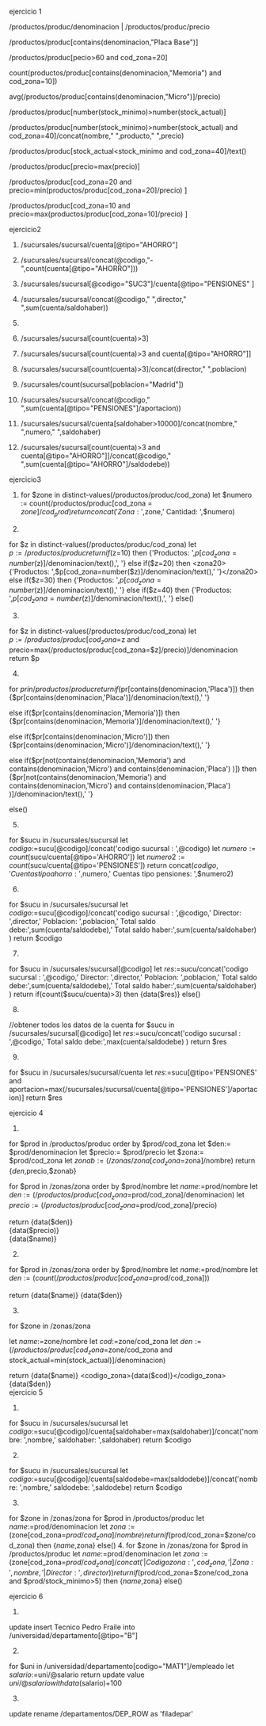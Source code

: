 ejercicio 1

/productos/produc/denominacion | /productos/produc/precio

/productos/produc[contains(denominacion,"Placa Base")]

/productos/produc[pecio>60 and cod_zona=20]

count(productos/produc[contains(denominacion,"Memoria") and cod_zona=10])

avg(/productos/produc[contains(denominacion,"Micro")]/precio)

/productos/produc[number(stock_minimo)>number(stock_actual)]

/productos/produc[number(stock_minimo)>number(stock_actual) and cod_zona=40]/concat(nombre," ",producto," ",precio)

/productos/produc[stock_actual<stock_minimo and cod_zona=40]/text()

/productos/produc[precio=max(precio)]

/productos/produc[cod_zona=20 and precio=min(productos/produc[cod_zona=20]/precio) ]

/productos/produc[cod_zona=10 and precio=max(productos/produc[cod_zona=10]/precio) ]


ejercicio2

1. /sucursales/sucursal/cuenta[@tipo="AHORRO"]

2. /sucursales/sucursal/concat(@codigo,"-",count(cuenta[@tipo="AHORRO"]))

3. /sucursales/sucursal[@codigo="SUC3"]/cuenta[@tipo="PENSIONES" ]

4. /sucursales/sucursal/concat(@codigo," ",director," ",sum(cuenta/saldohaber))

5. 

5. /sucursales/sucursal[count(cuenta)>3]


6. /sucursales/sucursal[count(cuenta)>3 and  cuenta[@tipo="AHORRO"]]

7. /sucursales/sucursal[count(cuenta)>3]/concat(director," ",poblacion)

8. /sucursales/count(sucursal[poblacion="Madrid"])

9. /sucursales/sucursal/concat(@codigo," ",sum(cuenta[@tipo="PENSIONES"]/aportacion))

10. /sucursales/sucursal/cuenta[saldohaber>10000]/concat(nombre," ",numero," ",saldohaber)

11. /sucursales/sucursal[count(cuenta)>3 and  cuenta[@tipo="AHORRO"]]/concat(@codigo," ",sum(cuenta[@tipo="AHORRO"]/saldodebe))


ejercicio3

1. for $zone in distinct-values(/productos/produc/cod_zona)
let $numero := count(/productos/produc[cod_zona = $zone]/cod_prod)
return concat('Zona: ',$zone,' Cantidad: ',$numero)

2.
for $z in distinct-values(/productos/produc/cod_zona)
let $p:=/productos/produc
return
if($z=10)
then
<zona10>{'Productos: ',$p[cod_zona=number($z)]/denominacion/text(),', '}</zona10>
else if($z=20)
then
<zona20>{'Productos: ',$p[cod_zona=number($z)]/denominacion/text(),' '}</zona20>
else if($z=30)
then
<zona30>{'Productos: ',$p[cod_zona=number($z)]/denominacion/text(),' '}</zona30>
else if($z=40)
then
<zona40>{'Productos: ',$p[cod_zona=number($z)]/denominacion/text(),', '}</zona40>
else()

3.
for $z in distinct-values(/productos/produc/cod_zona)
let $p:=/productos/produc[cod_zona=$z and precio=max(/productos/produc[cod_zona=$z]/precio)]/denominacion
return $p

4.
for $pr in /productos/produc
return
if($pr[contains(denominacion,'Placa')])
then
<placa>{$pr[contains(denominacion,'Placa')]/denominacion/text(),' '}</placa>

else if($pr[contains(denominacion,'Memoria')])
then
<memoria>{$pr[contains(denominacion,'Memoria')]/denominacion/text(),' '}</memoria>


else if($pr[contains(denominacion,'Micro')])
then
<micro>{$pr[contains(denominacion,'Micro')]/denominacion/text(),' '}</micro>

else if($pr[not(contains(denominacion,'Memoria') and contains(denominacion,'Micro') and contains(denominacion,'Placa')  )])
then
<otros>{$pr[not(contains(denominacion,'Memoria') and contains(denominacion,'Micro') and contains(denominacion,'Placa')  )]/denominacion/text(),' '}</otros>

else()


5.
for $sucu in /sucursales/sucursal
let $codigo :=$sucu[@codigo]/concat('codigo sucursal : ',@codigo)
let $numero := count($sucu/cuenta[@tipo='AHORRO'])
let $numero2 := count($sucu/cuenta[@tipo='PENSIONES'])
return concat($codigo,' Cuentas tipo ahorro: ',$numero,' Cuentas tipo pensiones: ',$numero2)

6.
for $sucu in /sucursales/sucursal
let $codigo :=$sucu[@codigo]/concat('codigo sucursal : ',@codigo,' Director: ',director,' Poblacion: ',poblacion,' Total saldo debe:',sum(cuenta/saldodebe),' Total saldo haber:',sum(cuenta/saldohaber) )
return $codigo

7.

for $sucu in /sucursales/sucursal[@codigo]
let $res :=$sucu/concat('codigo sucursal : ',@codigo,' Director: ',director,' Poblacion: ',poblacion,' Total saldo debe:',sum(cuenta/saldodebe),' Total saldo haber:',sum(cuenta/saldohaber) )
return if(count($sucu/cuenta)>3)
then
<datos>{data($res)} </datos>
else()

8.
//obtener todos los datos de la cuenta
for $sucu in  /sucursales/sucursal[@codigo]
let $res :=$sucu/concat('codigo sucursal : ',@codigo,' Total saldo debe:',max(cuenta/saldodebe) )
return $res

9.
for $sucu in  /sucursales/sucursal/cuenta
let $res :=$sucu[@tipo='PENSIONES' and aportacion=max(/sucursales/sucursal/cuenta[@tipo='PENSIONES']/aportacion)]
return $res

ejercicio 4

1.
for $prod in /productos/produc 
order by $prod/cod_zona
let $den:= $prod/denominacion
let $precio:= $prod/precio
let $zona:= $prod/cod_zona
let $zonab:=(/zonas/zona[cod_zona=$zona]/nombre)
return <re>{$den,$precio,$zonab}  </re>



for $prod in /zonas/zona
order by $prod/nombre
let $name:=$prod/nombre
let $den:= (/productos/produc[cod_zona=$prod/cod_zona]/denominacion)
let $precio:= (/productos/produc[cod_zona=$prod/cod_zona]/precio)

return <producto>
<denominacion>{data($den)} </denominacion>  
<precio>{data($precio)} </precio>  
<nombre>{data($name)}</nombre>  
</producto>

2.
for $prod in /zonas/zona
order by $prod/nombre
let $name:=$prod/nombre
let $den:= (count(/productos/produc[cod_zona=$prod/cod_zona]))

return 
<zona>
<nombre>{data($name)}</nombre> 
<productos>{data($den)} </productos>  
</zona>


3.
for $zone in /zonas/zona

let $name:=$zone/nombre
let $cod:=$zone/cod_zona
let $den:= (/productos/produc[cod_zona=$zone/cod_zona and stock_actual=min(stock_actual)]/denominacion)


return 
<zona>
<nombre>{data($name)}</nombre> 
<codigo_zona>{data($cod)}</codigo_zona>
<productos>{data($den)}</productos>  
</zona>
ejercicio 5

1.
for $sucu in /sucursales/sucursal
let $codigo :=$sucu[@codigo]/cuenta[saldohaber=max(saldohaber)]/concat('nombre: ',nombre,' saldohaber: ',saldohaber)
return	 $codigo

2.
for $sucu in /sucursales/sucursal
let $codigo :=$sucu[@codigo]/cuenta[saldodebe=max(saldodebe)]/concat('nombre: ',nombre,' saldodebe: ',saldodebe)
return	 $codigo

3.
for $zone in /zonas/zona
for $prod in /productos/produc
let $name:=$prod/denominacion
let $zona:= ($zone[cod_zona=$prod/cod_zona]/nombre)
return if($prod/cod_zona=$zone/cod_zona)
then
<res>{$name,$zona}</res>
else()
4.
for $zone in /zonas/zona
for $prod in /productos/produc
let $name:=$prod/denominacion
let $zona:= ($zone[cod_zona=$prod/cod_zona]/concat('|Codigo zona: ',cod_zona,' |Zona: ',nombre,' |Director: ',director))
return if($prod/cod_zona=$zone/cod_zona and $prod/stock_minimo>5)
then
<res>{$name,$zona}</res>
else()

ejercicio 6

1.
update insert 
<empleado salario="2340">
<puesto>Tecnico</puesto>
<nombre>Pedro Fraile</nombre>
</empleado>
into /universidad/departamento[@tipo="B"]

2.

for $uni in /universidad/departamento[codigo="MAT1"]/empleado
let $salario :=$uni/@salario
return update value $uni/@salario
with data($salario)+100

3.
update rename /departamentos/DEP_ROW as 'filadepar'
